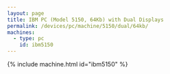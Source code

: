 ```yaml
---
layout: page
title: IBM PC (Model 5150, 64Kb) with Dual Displays
permalink: /devices/pc/machine/5150/dual/64kb/
machines:
  - type: pc
    id: ibm5150
---
```


{% include machine.html id="ibm5150" %}

